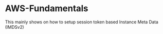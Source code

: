 # AWS-Fundamentals
This mainly shows on how to setup session token based Instance Meta Data (IMDSv2)
